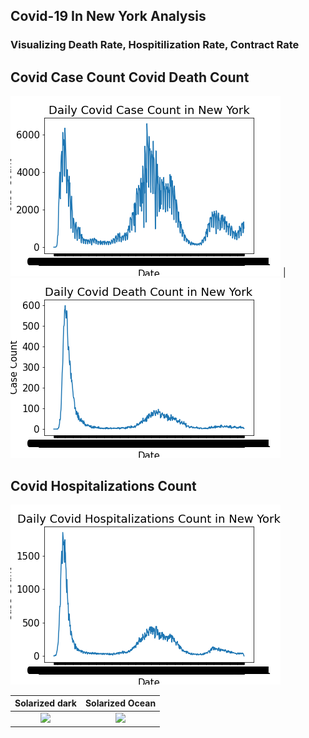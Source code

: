 ## Covid-19 In New York Analysis

### Visualizing Death Rate, Hospitilization Rate, Contract Rate
## Covid Case Count                                                          Covid Death Count
![Covid Death Rate in New York City Graph](visualizations/case_count.png) | ![Covid Death Rate in New York City Graph](visualizations/death_count.png)

## Covid Hospitalizations Count
![Covid Death Rate in New York City Graph](visualizations/hosp_count.png)

Solarized dark             |  Solarized Ocean
:-------------------------:|:-------------------------:
![](https://...Dark.png)  |  ![](https://...Ocean.png)
